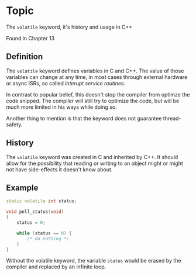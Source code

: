 # Topic
The `volatile` keyword, it's history and usage in C++

Found in Chapter 13

## Definition

The `volatile` keyword defines variables in C  and C++. The value of those variables can change at any time, in most cases through external hardware or async ISRs, so called _interupt service routines_.

In contrast to popular belief, this doesn't stop the compiler from optimze the code snipped. The compiler will still try to optimize the code, but will be much more limited in his ways while doing so.

Another thing to mention is that the keyword does not guarantee thread-safety.

## History

The `volatile` keyword was created in C and inherited by C++. It should allow for the possibility that reading or writing to an object might or might not have side-effects it doesn't know about.

## Example

```c++
static volatile int status;

void poll_status(void)
{
    status = 0;

    while (status == 0) {
        /* do nothing */
    }
}
```

Without the volatile keyword, the variable `status` would be erased by the compiler and replaced by an infinite loop. 